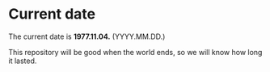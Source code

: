 # Current date

The current date is **1977.11.04.** (YYYY.MM.DD.)

This repository will be good when the world ends, so we will know how long it lasted.